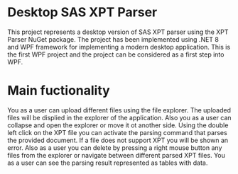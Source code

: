 # Desktop SAS XPT Parser
This project represents a desktop version of SAS XPT parser using the XPT Parser NuGet package.
The project has been implemented using .NET 8 and WPF framework for implementing a modern desktop application.
This is the first WPF project and the project can be considered as a first step into WPF.

# Main fuctionality
You as a user can upload different files using the file explorer. The uploaded files will be displied in the explorer of the application.
Also you as a user can collapse and open the explorer or move it ot another side.
Using the double left click on the XPT file you can activate the parsing command that parses the provided document. If a file does not support XPT you will be shown an error.
Also as a user you can delete by pressing a right mouse button any files from the explorer or navigate between different parsed XPT files.
You as a user can see the parsing result represented as tables with data.
